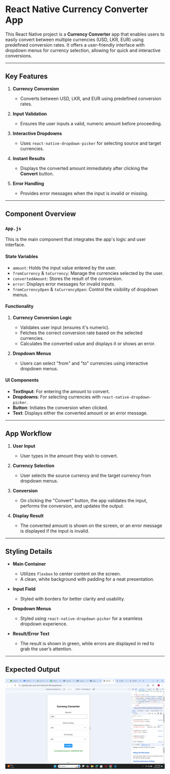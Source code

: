 # React Native Currency Converter App

This React Native project is a **Currency Converter** app that enables users to easily convert between multiple currencies (USD, LKR, EUR) using predefined conversion rates. It offers a user-friendly interface with dropdown menus for currency selection, allowing for quick and interactive conversions.

---

## Key Features

1. **Currency Conversion**  
   - Converts between USD, LKR, and EUR using predefined conversion rates.

2. **Input Validation**  
   - Ensures the user inputs a valid, numeric amount before proceeding.

3. **Interactive Dropdowns**  
   - Uses `react-native-dropdown-picker` for selecting source and target currencies.

4. **Instant Results**  
   - Displays the converted amount immediately after clicking the **Convert** button.

5. **Error Handling**  
   - Provides error messages when the input is invalid or missing.

---

## Component Overview

### `App.js`  
This is the main component that integrates the app's logic and user interface.

#### **State Variables**
- `amount`: Holds the input value entered by the user.  
- `fromCurrency` & `toCurrency`: Manage the currencies selected by the user.  
- `convertedAmount`: Stores the result of the conversion.  
- `error`: Displays error messages for invalid inputs.  
- `fromCurrencyOpen` & `toCurrencyOpen`: Control the visibility of dropdown menus.

#### **Functionality**
1. **Currency Conversion Logic**  
   - Validates user input (ensures it's numeric).  
   - Fetches the correct conversion rate based on the selected currencies.  
   - Calculates the converted value and displays it or shows an error.

2. **Dropdown Menus**  
   - Users can select "from" and "to" currencies using interactive dropdown menus.

#### **UI Components**
- **TextInput**: For entering the amount to convert.  
- **Dropdowns**: For selecting currencies with `react-native-dropdown-picker`.  
- **Button**: Initiates the conversion when clicked.  
- **Text**: Displays either the converted amount or an error message.

---

## App Workflow

1. **User Input**  
   - User types in the amount they wish to convert.

2. **Currency Selection**  
   - User selects the source currency and the target currency from dropdown menus.

3. **Conversion**  
   - On clicking the "Convert" button, the app validates the input, performs the conversion, and updates the output.

4. **Display Result**  
   - The converted amount is shown on the screen, or an error message is displayed if the input is invalid.

---

## Styling Details

- **Main Container**  
  - Utilizes `flexbox` to center content on the screen.  
  - A clean, white background with padding for a neat presentation.

- **Input Field**  
  - Styled with borders for better clarity and usability.

- **Dropdown Menus**  
  - Styled using `react-native-dropdown-picker` for a seamless dropdown experience.

- **Result/Error Text**  
  - The result is shown in green, while errors are displayed in red to grab the user’s attention.

---

## Expected Output
![Output](./output.png)
